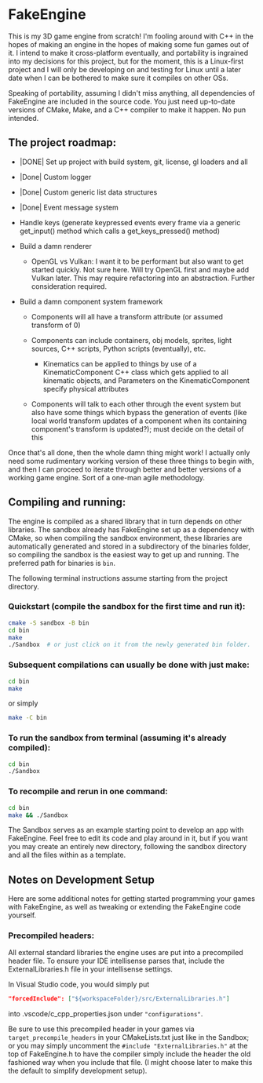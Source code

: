 # FakeEngine

This is my 3D game engine from scratch! I'm fooling around with C++ in the
hopes of making an engine in the hopes of making some fun games out of it. 
I intend to make it cross-platform eventually, and portability is ingrained 
into my decisions for this project, but for the moment, this is a Linux-first 
project and I will only be developing on and testing for Linux until a later 
date when I can be bothered to make sure it compiles on other OSs.

Speaking of portability, assuming I didn't miss anything, all dependencies of 
FakeEngine are included in the source code. You just need up-to-date versions 
of CMake, Make, and a C++ compiler to make it happen. No pun intended.


## The project roadmap:

* |DONE| Set up project with build system, git, license, gl loaders and all

* |Done| Custom logger

* |Done| Custom generic list data structures

* |Done| Event message system

* Handle keys (generate keypressed events every frame via a generic 
  get_input() method which calls a get_keys_pressed() method)

* Build a damn renderer

    * OpenGL vs Vulkan: I want it to be performant but also want to get started 
      quickly. Not sure here. Will try OpenGL first and maybe add Vulkan later.
      This may require refactoring into an abstraction. Further 
      consideration required.

* Build a damn component system framework

    * Components will all have a transform attribute 
      (or assumed transform of 0)

    * Components can include containers, obj models, sprites, light sources, 
      C++ scripts, Python scripts (eventually), etc.

        * Kinematics can be applied to things by use of a KinematicComponent 
          C++ class which gets applied to all kinematic objects, and 
          Parameters on the KinematicComponent specify physical attributes
    
    * Components will talk to each other through the event system but also have 
      some things which bypass the generation of events (like local world 
      transform updates of a component when its containing component's 
      transform is updated?); must decide on the detail of this

Once that's all done, then the whole damn thing might work! I actually only 
need some rudimentary working version of these three things to begin with, and 
then I can proceed to iterate through better and better versions of a working 
game engine. Sort of a one-man agile methodology.


## Compiling and running:

The engine is compiled as a shared library that in turn depends on other 
libraries. The sandbox already has FakeEngine set up as a dependency with 
CMake, so when compiling the sandbox environment, these libraries are 
automatically generated and stored in a subdirectory of the binaries folder, 
so compiling the sandbox is the easiest way to get up and running.
The preferred path for binaries is `bin`.

The following terminal instructions assume starting from the project 
directory.

### Quickstart (compile the sandbox for the first time and run it):
```bash
cmake -S sandbox -B bin
cd bin
make
./Sandbox  # or just click on it from the newly generated bin folder.
```

### Subsequent compilations can usually be done with just make:
```bash
cd bin
make
```
or simply
```bash
make -C bin
```

### To run the sandbox from terminal (assuming it's already compiled):
```bash
cd bin
./Sandbox
```

### To recompile and rerun in one command:
```bash
cd bin
make && ./Sandbox
```

The Sandbox serves as an example starting point to develop an app with 
FakeEngine. Feel free to edit its code and play around in it, but if you 
want you may create an entirely new directory, following the sandbox 
directory and all the files within as a template.


## Notes on Development Setup

Here are some additional notes for getting started programming your games with 
FakeEngine, as well as tweaking or extending the FakeEngine code yourself.

### Precompiled headers:

All external standard libraries the engine uses are put into a precompiled 
header file. To ensure your IDE intellisense parses that, include the 
ExternalLibraries.h file in your intellisense settings.

In Visual Studio code, you would simply put 
```json
"forcedInclude": ["${workspaceFolder}/src/ExternalLibraries.h"]
```
into .vscode/c_cpp_properties.json under `"configurations"`.

Be sure to use this precompiled header in your games via 
`target_precompile_headers` in your CMakeLists.txt just like in the Sandbox; 
or you may simply uncomment the `#include "ExternalLibraries.h"` at the top of 
FakeEngine.h to have the compiler simply include the header the old fashioned 
way when you include that file. 
(I might choose later to make this the default to simplify development setup).
